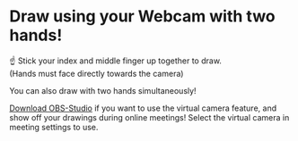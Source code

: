 # Draw using your Webcam with two hands!

☝ Stick your index and middle finger up together to draw.\
(Hands must face directly towards the camera)

You can also draw with two hands simultaneously!

[Download OBS-Studio](https://obsproject.com/ "OBS-Studio Download") if you want to use the virtual camera feature, and show off your drawings during online meetings! Select the virtual camera in meeting settings to use.

